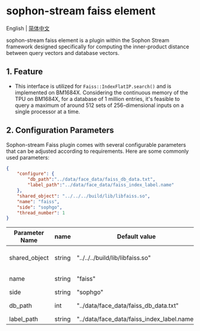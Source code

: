 # sophon-stream faiss element

English | [简体中文](README.md)

sophon-stream faiss element is a plugin within the Sophon Stream framework designed specifically for computing the inner-product distance between query vectors and database vectors.

## 1. Feature
* This interface is utilized for `Faiss::IndexFlatIP.search()` and is implemented on BM1684X. Considering the continuous memory of the TPU on BM1684X, for a database of 1 million entries, it's feasible to query a maximum of around 512 sets of 256-dimensional inputs on a single processor at a time.

## 2. Configuration Parameters
Sophon-stream Faiss plugin comes with several configurable parameters that can be adjusted according to requirements. Here are some commonly used parameters:
```json
{
    "configure": {
        "db_path":"../data/face_data/faiss_db_data.txt",
        "label_path":"../data/face_data/faiss_index_label.name"
    },
    "shared_object": "../../../build/lib/libfaiss.so",
    "name": "faiss",
    "side": "sophgo",
    "thread_number": 1
}
```

| Parameter Name|  name  |        Default value                       |            Description           |
| ------------- | ------ | ------------------------------------------ | ------------------ |
| shared_object | string | "../../../build/lib/libfaiss.so"           | libfaiss dynamic library path |
| name          | string | "faiss"                                    | element name        |
| side          | string | "sophgo"                                   | device type           |
| db_path       | int    | "../data/face_data/faiss_db_data.txt"      | database address       |
| label_path    | string | "../data/face_data/faiss_index_label.name" | face labels     |

